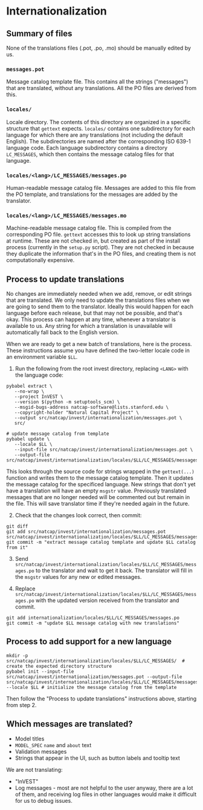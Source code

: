 # Internationalization

## Summary of files
None of the translations files (.pot, .po, .mo) should be manually edited by us.

### `messages.pot`
Message catalog template file. This contains all the strings ("messages") that are translated, without any translations. All the PO files are derived from this.

### `locales/`
Locale directory. The contents of this directory are organized in a specific structure that `gettext` expects. `locales/` contains one subdirectory for each language for which there are any translations (not including the default English). The subdirectories are named after the corresponding ISO 639-1 language code. Each language subdirectory contains a directory `LC_MESSAGES`, which then contains the message catalog files for that language.

### `locales/<lang>/LC_MESSAGES/messages.po`
Human-readable message catalog file. Messages are added to this file from the PO template, and translations for the messages are added by the translator.

### `locales/<lang>/LC_MESSAGES/messages.mo`
Machine-readable message catalog file. This is compiled from the corresponding PO file. `gettext` accesses this to look up string translations at runtime. These are not checked in, but created as part of the install process (currently in the `setup.py` script). They are not checked in because they duplicate the information that's in the PO files, and creating them is not computationally expensive.

## Process to update translations

No changes are immediately needed when we add, remove, or edit strings that are translated. We only need to update the translations files when we are going to send them to the translator. Ideally this would happen for each language before each release, but that may not be possible, and that's okay. This process can happen at any time, whenever a translator is available to us. Any string for which a translation is unavailable will automatically fall back to the English version.

When we are ready to get a new batch of translations, here is the process. These instructions assume you have defined the two-letter locale code in an environment variable `$LL`.


1. Run the following from the root invest directory, replacing `<LANG>` with the language code:
```
pybabel extract \
   --no-wrap \
   --project InVEST \
   --version $(python -m setuptools_scm) \
   --msgid-bugs-address natcap-software@lists.stanford.edu \
   --copyright-holder "Natural Capital Project" \
   --output src/natcap/invest/internationalization/messages.pot \
   src/

# update message catalog from template
pybabel update \
   --locale $LL \
   --input-file src/natcap/invest/internationalization/messages.pot \
   --output-file src/natcap/invest/internationalization/locales/$LL/LC_MESSAGES/messages.po
```
This looks through the source code for strings wrapped in the `gettext(...)` function and writes them to the message catalog template. Then it updates the message catalog for the specificed language. New strings that don't yet have a translation will have an empty `msgstr` value. Previously translated messages that are no longer needed will be commented out but remain in the file. This will save translator time if they're needed again in the future.

2. Check that the changes look correct, then commit:
```
git diff
git add src/natcap/invest/internationalization/messages.pot src/natcap/invest/internationalization/locales/$LL/LC_MESSAGES/messages.po
git commit -m "extract message catalog template and update $LL catalog from it"
```

3. Send `src/natcap/invest/internationalization/locales/$LL/LC_MESSAGES/messages.po` to the translator and wait to get it back. The translator will fill in the `msgstr` values for any new or edited messages.

4. Replace `src/natcap/invest/internationalization/locales/$LL/LC_MESSAGES/messages.po` with the updated version received from the translator and commit.
```
git add internationalization/locales/$LL/LC_MESSAGES/messages.po
git commit -m "update $LL message catalog with new translations"
```

## Process to add support for a new language

```
mkdir -p src/natcap/invest/internationalization/locales/$LL/LC_MESSAGES/  # create the expected directory structure
pybabel init --input-file src/natcap/invest/internationalization/messages.pot --output-file src/natcap/invest/internationalization/locales/$LL/LC_MESSAGES/messages.po --locale $LL # initialize the message catalog from the template
```
Then follow the "Process to update translations" instructions above, starting from step 2.

## Which messages are translated?

* Model titles
* `MODEL_SPEC` `name` and `about` text
* Validation messages
* Strings that appear in the UI, such as button labels and tooltip text

We are not translating:

* "InVEST"
* Log messages - most are not helpful to the user anyway, there are a lot of them, and receiving log files in other languages would make it difficult for us to debug issues.
